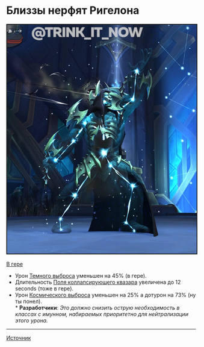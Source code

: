 # Близзы нерфят Ригелона

<center>
<img src=https://raw.githubusercontent.com/MagicalCow/TrinkIT-News/main/Assets/WH327186/WH327186-1.png float=center border=2>
</center>  

[В гере](https://worldofwarcraft.com/en-us/news/23770463/hotfixes-may-27-2022)

- Урон [Темного выброса](https://ru.wowhead.com/spell=361553) уменьшен на 45% (в гере).  
- Длительность [Поля коллапсирующего квазара](https://ru.wowhead.com/spell=361462) увеличена до 12 seconds (тоже в гере).  
- Урон [Космического выброса](https://ru.wowhead.com/spell=362081) уменьшен на 25% а дотурон на 73% (ну ты понел).  
\* **Разработчики**: *Это должно снизить острую необходимость в классах с имунном, набираемых приоритетно для нейтрализации этого урона.*


---
[Источник](https://www.wowhead.com/news/327186)
